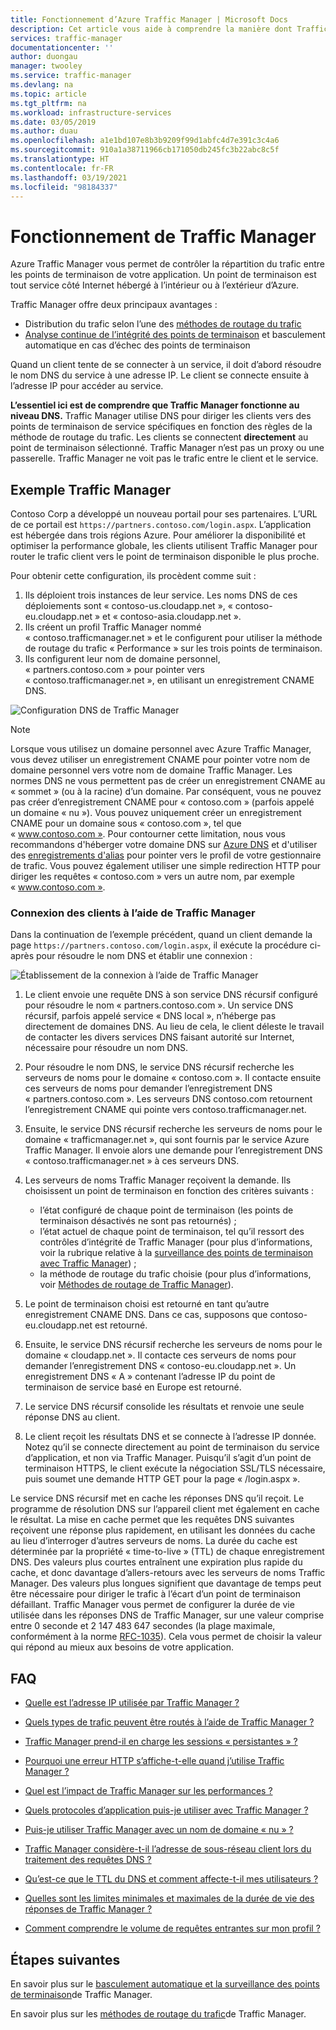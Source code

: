 ```yaml
---
title: Fonctionnement d’Azure Traffic Manager | Microsoft Docs
description: Cet article vous aide à comprendre la manière dont Traffic Manager achemine le trafic afin d’optimiser les performances et la disponibilité de vos applications web.
services: traffic-manager
documentationcenter: ''
author: duongau
manager: twooley
ms.service: traffic-manager
ms.devlang: na
ms.topic: article
ms.tgt_pltfrm: na
ms.workload: infrastructure-services
ms.date: 03/05/2019
ms.author: duau
ms.openlocfilehash: a1e1bd107e8b3b9209f99d1abfc4d7e391c3c4a6
ms.sourcegitcommit: 910a1a38711966cb171050db245fc3b22abc8c5f
ms.translationtype: HT
ms.contentlocale: fr-FR
ms.lasthandoff: 03/19/2021
ms.locfileid: "98184337"
---
```

# <a name="how-traffic-manager-works"></a>Fonctionnement de Traffic Manager

Azure Traffic Manager vous permet de contrôler la répartition du trafic entre les points de terminaison de votre application. Un point de terminaison est tout service côté Internet hébergé à l’intérieur ou à l’extérieur d’Azure.

Traffic Manager offre deux principaux avantages :

- Distribution du trafic selon l’une des [méthodes de routage du trafic](traffic-manager-routing-methods.md)
- [Analyse continue de l’intégrité des points de terminaison](traffic-manager-monitoring.md) et basculement automatique en cas d’échec des points de terminaison

Quand un client tente de se connecter à un service, il doit d’abord résoudre le nom DNS du service à une adresse IP. Le client se connecte ensuite à l’adresse IP pour accéder au service.

**L’essentiel ici est de comprendre que Traffic Manager fonctionne au niveau DNS.**  Traffic Manager utilise DNS pour diriger les clients vers des points de terminaison de service spécifiques en fonction des règles de la méthode de routage du trafic. Les clients se connectent **directement** au point de terminaison sélectionné. Traffic Manager n’est pas un proxy ou une passerelle. Traffic Manager ne voit pas le trafic entre le client et le service.

## <a name="traffic-manager-example"></a>Exemple Traffic Manager

Contoso Corp a développé un nouveau portail pour ses partenaires. L’URL de ce portail est `https://partners.contoso.com/login.aspx`. L’application est hébergée dans trois régions Azure. Pour améliorer la disponibilité et optimiser la performance globale, les clients utilisent Traffic Manager pour router le trafic client vers le point de terminaison disponible le plus proche.

Pour obtenir cette configuration, ils procèdent comme suit :

1. Ils déploient trois instances de leur service. Les noms DNS de ces déploiements sont « contoso-us.cloudapp.net », « contoso-eu.cloudapp.net » et « contoso-asia.cloudapp.net ».
1. Ils créent un profil Traffic Manager nommé « contoso.trafficmanager.net » et le configurent pour utiliser la méthode de routage du trafic « Performance » sur les trois points de terminaison.
1. Ils configurent leur nom de domaine personnel, « partners.contoso.com » pour pointer vers « contoso.trafficmanager.net », en utilisant un enregistrement CNAME DNS.

![Configuration DNS de Traffic Manager][1]

> [!NOTE]
> Lorsque vous utilisez un domaine personnel avec Azure Traffic Manager, vous devez utiliser un enregistrement CNAME pour pointer votre nom de domaine personnel vers votre nom de domaine Traffic Manager. Les normes DNS ne vous permettent pas de créer un enregistrement CNAME au « sommet » (ou à la racine) d’un domaine. Par conséquent, vous ne pouvez pas créer d’enregistrement CNAME pour « contoso.com » (parfois appelé un domaine « nu »). Vous pouvez uniquement créer un enregistrement CNAME pour un domaine sous « contoso.com », tel que « www.contoso.com ». Pour contourner cette limitation, nous vous recommandons d'héberger votre domaine DNS sur [Azure DNS](../dns/dns-overview.md) et d'utiliser des [enregistrements d'alias](../dns/tutorial-alias-tm.md) pour pointer vers le profil de votre gestionnaire de trafic. Vous pouvez également utiliser une simple redirection HTTP pour diriger les requêtes « contoso.com » vers un autre nom, par exemple « www.contoso.com ».

### <a name="how-clients-connect-using-traffic-manager"></a>Connexion des clients à l’aide de Traffic Manager

Dans la continuation de l’exemple précédent, quand un client demande la page `https://partners.contoso.com/login.aspx`, il exécute la procédure ci-après pour résoudre le nom DNS et établir une connexion :

![Établissement de la connexion à l’aide de Traffic Manager][2]

1. Le client envoie une requête DNS à son service DNS récursif configuré pour résoudre le nom « partners.contoso.com ». Un service DNS récursif, parfois appelé service « DNS local », n’héberge pas directement de domaines DNS. Au lieu de cela, le client déleste le travail de contacter les divers services DNS faisant autorité sur Internet, nécessaire pour résoudre un nom DNS.
2. Pour résoudre le nom DNS, le service DNS récursif recherche les serveurs de noms pour le domaine « contoso.com ». Il contacte ensuite ces serveurs de noms pour demander l’enregistrement DNS « partners.contoso.com ». Les serveurs DNS contoso.com retournent l’enregistrement CNAME qui pointe vers contoso.trafficmanager.net.
3. Ensuite, le service DNS récursif recherche les serveurs de noms pour le domaine « trafficmanager.net », qui sont fournis par le service Azure Traffic Manager. Il envoie alors une demande pour l’enregistrement DNS « contoso.trafficmanager.net » à ces serveurs DNS.
4. Les serveurs de noms Traffic Manager reçoivent la demande. Ils choisissent un point de terminaison en fonction des critères suivants :

    - l’état configuré de chaque point de terminaison (les points de terminaison désactivés ne sont pas retournés) ;
    - l’état actuel de chaque point de terminaison, tel qu’il ressort des contrôles d’intégrité de Traffic Manager (pour plus d’informations, voir la rubrique relative à la [surveillance des points de terminaison avec Traffic Manager](traffic-manager-monitoring.md)) ;
    - la méthode de routage du trafic choisie (pour plus d’informations, voir [Méthodes de routage de Traffic Manager](traffic-manager-routing-methods.md)).

5. Le point de terminaison choisi est retourné en tant qu’autre enregistrement CNAME DNS. Dans ce cas, supposons que contoso-eu.cloudapp.net est retourné.
6. Ensuite, le service DNS récursif recherche les serveurs de noms pour le domaine « cloudapp.net ». Il contacte ces serveurs de noms pour demander l’enregistrement DNS « contoso-eu.cloudapp.net ». Un enregistrement DNS « A » contenant l’adresse IP du point de terminaison de service basé en Europe est retourné.
7. Le service DNS récursif consolide les résultats et renvoie une seule réponse DNS au client.
8. Le client reçoit les résultats DNS et se connecte à l’adresse IP donnée. Notez qu’il se connecte directement au point de terminaison du service d’application, et non via Traffic Manager. Puisqu’il s’agit d’un point de terminaison HTTPS, le client exécute la négociation SSL/TLS nécessaire, puis soumet une demande HTTP GET pour la page « /login.aspx ».

Le service DNS récursif met en cache les réponses DNS qu’il reçoit. Le programme de résolution DNS sur l’appareil client met également en cache le résultat. La mise en cache permet que les requêtes DNS suivantes reçoivent une réponse plus rapidement, en utilisant les données du cache au lieu d’interroger d’autres serveurs de noms. La durée du cache est déterminée par la propriété « time-to-live » (TTL) de chaque enregistrement DNS. Des valeurs plus courtes entraînent une expiration plus rapide du cache, et donc davantage d’allers-retours avec les serveurs de noms Traffic Manager. Des valeurs plus longues signifient que davantage de temps peut être nécessaire pour diriger le trafic à l’écart d’un point de terminaison défaillant. Traffic Manager vous permet de configurer la durée de vie utilisée dans les réponses DNS de Traffic Manager, sur une valeur comprise entre 0 seconde et 2 147 483 647 secondes (la plage maximale, conformément à la norme [RFC-1035](https://www.ietf.org/rfc/rfc1035.txt)). Cela vous permet de choisir la valeur qui répond au mieux aux besoins de votre application.

## <a name="faqs"></a>FAQ

* [Quelle est l’adresse IP utilisée par Traffic Manager ?](./traffic-manager-faqs.md#what-ip-address-does-traffic-manager-use)

* [Quels types de trafic peuvent être routés à l’aide de Traffic Manager ?](./traffic-manager-faqs.md#what-types-of-traffic-can-be-routed-using-traffic-manager)

* [Traffic Manager prend-il en charge les sessions « persistantes » ?](./traffic-manager-faqs.md#does-traffic-manager-support-sticky-sessions)

* [Pourquoi une erreur HTTP s’affiche-t-elle quand j’utilise Traffic Manager ?](./traffic-manager-faqs.md#why-am-i-seeing-an-http-error-when-using-traffic-manager)

* [Quel est l’impact de Traffic Manager sur les performances ?](./traffic-manager-faqs.md#what-is-the-performance-impact-of-using-traffic-manager)

* [Quels protocoles d’application puis-je utiliser avec Traffic Manager ?](./traffic-manager-faqs.md#what-application-protocols-can-i-use-with-traffic-manager)

* [Puis-je utiliser Traffic Manager avec un nom de domaine « nu » ?](./traffic-manager-faqs.md#can-i-use-traffic-manager-with-a-naked-domain-name)

* [Traffic Manager considère-t-il l’adresse de sous-réseau client lors du traitement des requêtes DNS ?](./traffic-manager-faqs.md#does-traffic-manager-consider-the-client-subnet-address-when-handling-dns-queries)

* [Qu’est-ce que le TTL du DNS et comment affecte-t-il mes utilisateurs ?](./traffic-manager-faqs.md#what-is-dns-ttl-and-how-does-it-impact-my-users)

* [Quelles sont les limites minimales et maximales de la durée de vie des réponses de Traffic Manager ?](./traffic-manager-faqs.md#how-high-or-low-can-i-set-the-ttl-for-traffic-manager-responses)

* [Comment comprendre le volume de requêtes entrantes sur mon profil ?](./traffic-manager-faqs.md#how-can-i-understand-the-volume-of-queries-coming-to-my-profile)

## <a name="next-steps"></a>Étapes suivantes

En savoir plus sur le [basculement automatique et la surveillance des points de terminaison](traffic-manager-monitoring.md)de Traffic Manager.

En savoir plus sur les [méthodes de routage du trafic](traffic-manager-routing-methods.md)de Traffic Manager.

<!--Image references-->
[1]: ./media/traffic-manager-how-traffic-manager-works/dns-configuration.png
[2]: ./media/traffic-manager-how-traffic-manager-works/flow.png